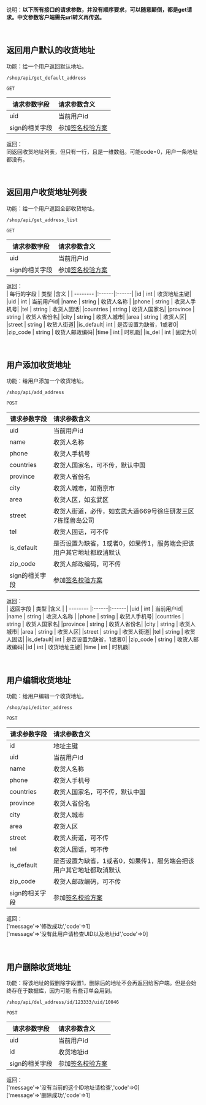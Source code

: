 说明：**以下所有接口的请求参数，并没有顺序要求，可以随意颠倒，都是get请求。中文参数客户端需先url转义再传送。**


<br> 

## 返回用户默认的收货地址

功能：给一个用户返回默认地址。  
~~~
/shop/api/get_default_address
~~~
~~~
GET
~~~

| 请求参数字段        | 请求参数含义  |
| -------- |:------|
|uid       |  当前用户id|
| sign的相关字段    | 参加[签名校验方案](/shop/doc/index/name/token%e6%96%b9%e6%a1%88) |
返回：  
同返回收货地址列表，但只有一行，且是一维数组。可能code=0，用户一条地址都没有。

<br> 

## 返回用户收货地址列表

功能：给一个用户返回全部收货地址。  
~~~
/shop/api/get_address_list
~~~
~~~
GET
~~~

| 请求参数字段        | 请求参数含义  |
| -------- |:------|
|uid       |  当前用户id|
| sign的相关字段    | 参加[签名校验方案](/shop/doc/index/name/token%e6%96%b9%e6%a1%88) |
返回：  
| 每行的字段        | 类型 |含义  |
| -------- |:------|:------|
|id        |  int    | 收货地址主键|
|uid       |  int    | 当前用户id|
|name      |  string | 收货人名称  |
|phone     |  string | 收货人手机号|
|tel       |  string | 收货人固话|
|countries |  string | 收货人国家名|
|province  |  string | 收货人省份名|
|city      |  string | 收货人城市|
|area      |  string | 收货人区|
|street    |  string | 收货人街道|
|is_default|  int    | 是否设置为缺省，1或者0|
|zip_code  |  string | 收货人邮政编码|
|time      |  int    | 时机戳|
|is_del    |  int    | 固定为0|


<br>
  
## 用户添加收货地址

功能：给用户添加一个收货地址。  
~~~
/shop/api/add_address
~~~
~~~
POST
~~~

| 请求参数字段        | 请求参数含义  |
| -------- |:------|
|uid       |  当前用户id|
|name      |  收货人名称  |
|phone     |  收货人手机号|
|countries |  收货人国家名，可不传，默认中国|
|province  |  收货人省份名|
|city      |  收货人城市，如南京市|
|area      |  收货人区，如玄武区|
|street    |  收货人街道，必传，如玄武大道669号徐庄研发三区7栋怪兽岛公司|
|tel       |  收货人固话，可不传|
|is_default|  是否设置为缺省，1或者0，如果传1，服务端会把该用户其它地址都取消默认|
|zip_code  |  收货人邮政编码，可不传|
| sign的相关字段    | 参加[签名校验方案](/shop/doc/index/name/token%e6%96%b9%e6%a1%88) |

返回：  
| 返回字段        | 类型 |含义  |
| -------- |:------|:------|
|uid       |  int    | 当前用户id|
|name      |  string | 收货人名称  |
|phone     |  string | 收货人手机号|
|countries |  string | 收货人国家名|
|province  |  string | 收货人省份名|
|city      |  string | 收货人城市|
|area      |  string | 收货人区|
|street    |  string | 收货人街道|
|tel       |  string | 收货人固话|
|is_default|  int    | 是否设置为缺省，1或者0|
|zip_code  |  string | 收货人邮政编码|
|id        |  int    | 收货地址主键|
|time      |  int    | 时机戳|


<br>

## 用户编辑收货地址

功能：给用户编辑一个收货地址。  
~~~
/shop/api/editor_address
~~~
~~~
POST
~~~

| 请求参数字段        | 请求参数含义  |
| -------- |:------|
|id        |  地址主键|
|uid       |  当前用户id|
|name      |  收货人名称  |
|phone     |  收货人手机号|
|countries |  收货人国家名，可不传，默认中国|
|province  |  收货人省份名|
|city      |  收货人城市|
|area      |  收货人区|
|street    |  收货人街道，可不传|
|tel       |  收货人固话，可不传|
|is_default|  是否设置为缺省，1或者0，如果传1，服务端会把该用户其它地址都取消默认|
|zip_code  |  收货人邮政编码，可不传|
| sign的相关字段    | 参加[签名校验方案](/shop/doc/index/name/token%e6%96%b9%e6%a1%88) |

返回：  
['message'=>'修改成功','code'=>1]  
['message'=>'没有此用户请检查UID以及地址id','code'=>0]



<br>  

## 用户删除收货地址

功能：将该地址的假删除字段置1，删除后的地址不会再返回给客户端。但是会始终存在于数据库，因为可能
有些订单会用到。  
~~~
/shop/api/del_address/id/123333/uid/10046
~~~
~~~
POST
~~~

| 请求参数字段        | 请求参数含义  |
| -------- |:------|
|uid|  当前用户id|
|id|  收货地址id|
| sign的相关字段    | 参加[签名校验方案](/shop/doc/index/name/token%e6%96%b9%e6%a1%88) |

返回：  
['message'=>'没有当前的这个ID地址请检查','code'=>0]  
['message'=>'删除成功','code'=>1]




